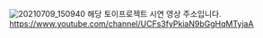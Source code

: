 ![20210709_150940](https://user-images.githubusercontent.com/78451128/125031710-f0eb5380-e0c7-11eb-8cd4-36f93a0f4d98.png)
해당 토이프로젝트 시연 영상 주소입니다. https://www.youtube.com/channel/UCFs3fyPkiaN9bGgHqMTyjaA 

